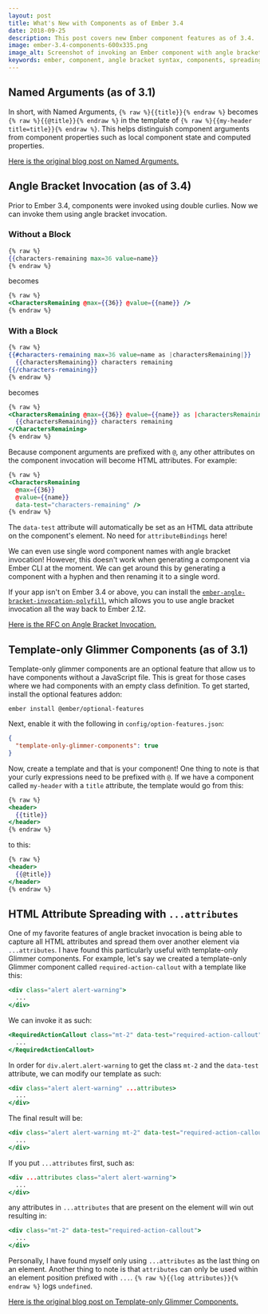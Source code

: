 ```yaml
---
layout: post
title: What's New with Components as of Ember 3.4
date: 2018-09-25
description: This post covers new Ember component features as of 3.4.
image: ember-3.4-components-600x335.png
image_alt: Screenshot of invoking an Ember component with angle bracket syntax
keywords: ember, component, angle bracket syntax, components, spreading HTML attributes, named arguments, template-only glimmer components
---
```


## Named Arguments (as of 3.1)

In short, with Named Arguments, `{% raw %}{{title}}{% endraw %}` becomes `{% raw %}{{@title}}{% endraw %}` in the template of `{% raw %}{{my-header title=title}}{% endraw %}`. This helps distinguish component arguments from component properties such as local component state and computed properties.

[Here is the original blog post on Named Arguments.](https://www.emberjs.com/blog/2018/04/13/ember-3-1-released.html#toc_named-arguments-1-of-4)

## Angle Bracket Invocation (as of 3.4)

Prior to Ember 3.4, components were invoked using double curlies. Now we can invoke them using angle bracket invocation.

### Without a Block

```hbs
{% raw %}
{{characters-remaining max=36 value=name}}
{% endraw %}
```

becomes

```hbs
{% raw %}
<CharactersRemaining @max={{36}} @value={{name}} />
{% endraw %}
```

### With a Block

```hbs
{% raw %}
{{#characters-remaining max=36 value=name as |charactersRemaining|}}
  {{charactersRemaining}} characters remaining
{{/characters-remaining}}
{% endraw %}
```

becomes

```hbs
{% raw %}
<CharactersRemaining @max={{36}} @value={{name}} as |charactersRemaining|>
  {{charactersRemaining}} characters remaining
</CharactersRemaining>
{% endraw %}
```

Because component arguments are prefixed with `@`, any other attributes on the component invocation will become HTML attributes. For example:

```hbs
{% raw %}
<CharactersRemaining
  @max={{36}}
  @value={{name}}
  data-test="characters-remaining" />
{% endraw %}
```

The `data-test` attribute will automatically be set as an HTML data attribute on the component's element. No need for `attributeBindings` here!

We can even use single word component names with angle bracket invocation! However, this doesn't work when generating a component via Ember CLI at the moment. We can get around this by generating a component with a hyphen and then renaming it to a single word.

If your app isn't on Ember 3.4 or above, you can install the [`ember-angle-bracket-invocation-polyfill`](https://github.com/rwjblue/ember-angle-bracket-invocation-polyfill), which allows you to use angle bracket invocation all the way back to Ember 2.12.

[Here is the RFC on Angle Bracket Invocation.](https://github.com/emberjs/rfcs/blob/master/text/0311-angle-bracket-invocation.md)

## Template-only Glimmer Components (as of 3.1)

Template-only glimmer components are an optional feature that allow us to have components without a JavaScript file. This is great for those cases where we had components with an empty class definition. To get started, install the optional features addon:

```
ember install @ember/optional-features
```

Next, enable it with the following in `config/option-features.json`:

```json
{
  "template-only-glimmer-components": true
}
```

Now, create a template and that is your component! One thing to note is that your curly expressions need to be prefixed with `@`. If we have a component called `my-header` with a `title` attribute, the template would go from this:

```hbs
{% raw %}
<header>
  {{title}}
</header>
{% endraw %}
```

to this:

```hbs
{% raw %}
<header>
  {{@title}}
</header>
{% endraw %}
```

## HTML Attribute Spreading with `...attributes`

One of my favorite features of angle bracket invocation is being able to capture all HTML attributes and spread them over another element via `...attributes`. I have found this particularly useful with template-only Glimmer components. For example, let's say we created a template-only Glimmer component called `required-action-callout` with a template like this:

```hbs
<div class="alert alert-warning">
  ...
</div>
```

We can invoke it as such:

```hbs
<RequiredActionCallout class="mt-2" data-test="required-action-callout">
  ...
</RequiredActionCallout>
```

In order for `div.alert.alert-warning` to get the class `mt-2` and the `data-test` attribute, we can modify our template as such:

```hbs
<div class="alert alert-warning" ...attributes>
  ...
</div>
```

The final result will be:

```hbs
<div class="alert alert-warning mt-2" data-test="required-action-callout">
  ...
</div>
```

If you put `...attributes` first, such as:

```hbs
<div ...attributes class="alert alert-warning">
  ...
</div>
```

any attributes in `...attributes` that are present on the element will win out resulting in:

```hbs
<div class="mt-2" data-test="required-action-callout">
  ...
</div>
```

Personally, I have found myself only using `...attributes` as the last thing on an element. Another thing to note is that `attributes` can only be used within an element position prefixed with `...`. `{% raw %}{{log attributes}}{% endraw %}` logs `undefined`.

[Here is the original blog post on Template-only Glimmer Components.](https://www.emberjs.com/blog/2018/04/13/ember-3-1-released.html#toc_introducing-optional-features-3-of-4)
